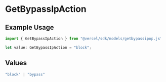 # GetBypassIpAction

## Example Usage

```typescript
import { GetBypassIpAction } from "@vercel/sdk/models/getbypassipop.js";

let value: GetBypassIpAction = "block";
```

## Values

```typescript
"block" | "bypass"
```